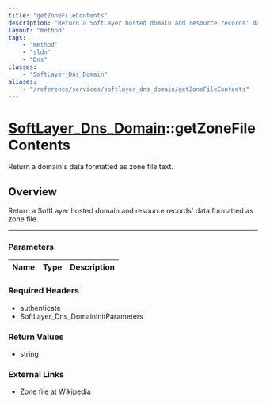 ```yaml
---
title: "getZoneFileContents"
description: "Return a SoftLayer hosted domain and resource records' data formatted as zone file."
layout: "method"
tags:
    - "method"
    - "sldn"
    - "Dns"
classes:
    - "SoftLayer_Dns_Domain"
aliases:
    - "/reference/services/softlayer_dns_domain/getZoneFileContents"
---
```

# [SoftLayer_Dns_Domain](/reference/services/SoftLayer_Dns_Domain)::getZoneFileContents


Return a domain's data formatted as zone file text.


## Overview 
Return a SoftLayer hosted domain and resource records' data formatted as zone file. 

-----

### Parameters 
|Name | Type | Description |
| --- | --- | --- |


### Required Headers
* authenticate
* SoftLayer_Dns_DomainInitParameters


### Return Values
* string

### External Links


* [Zone file at Wikipedia](http://en.wikipedia.org/wiki/Zone_file)





